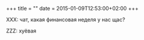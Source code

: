 +++
title = ""
date = 2015-01-09T12:53:00+02:00
+++

XXX: чат, какая финансовая неделя у нас щас?


ZZZ: хуёвая


